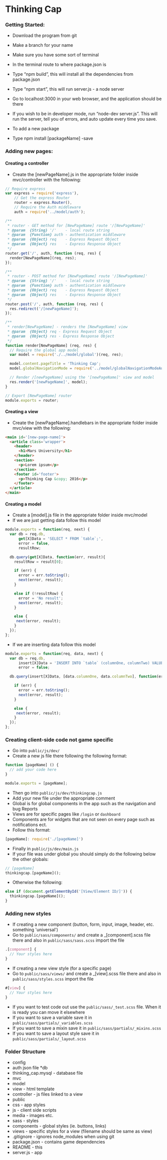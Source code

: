 # Thinking Cap
### Getting Started:
* Download the program from git
* Make a branch for your name
* Make sure you have some sort of terminal
* In the terminal route to where package.json is
* Type “npm build”, this will install all the dependencies from package.json
* Type “npm start”, this will run server.js - a node server
* Go to localhost:3000 in your web browser, and the application should be there
* If you wish to be in developer mode, run “node-dev server.js”. This will run the server, tell you of errors, and auto update every time you save.

* To add a new package
 * Type npm install [packageName] -save

### Adding new pages:

#### Creating a controller

* Create the [newPageName].js in the appropriate folder inside mvc/controller with the following:

``` js
// Require express
var express = require('express'),
    // Get the express Router
    router = express.Router(),
    // Require the Auth middleware
    auth = require('../model/auth');

/**
 * router - GET method for [NewPageName] route '/[NewPageName]'
 * @param  {String} '/'    - local route string
 * @param  {Function} auth - authentication middleware
 * @param  {Object} req    - Express Request Object
 * @param  {Object} res    - Express Response Object
 */
router.get('/', auth, function (req, res) {
  render[NewPageName](req, res);
});

/**
 * router - POST method for [NewPageName] route '/[NewPageName]'
 * @param  {String} '/'    - local route string
 * @param  {Function} auth - authentication middleware
 * @param  {Object} req    - Express Request Object
 * @param  {Object} res    - Express Response Object
 */
router.post('/', auth, function (req, res) {
  res.redirect('/[newPageName]');
});

/**
 * render[NewPageName] - renders the [NewPageName] view
 * @param  {Object} req - Express Request Object
 * @param  {Object} res - Express Response Object
 */
function render[NewPageName] (req, res) {
  // Require the global app model
  var model = require('./../model/global')(req, res);

  model.content.pageTitle = 'Thinking Cap';
  model.globalNavigationMode = require('../model/globalNavigationModeAuth')(req, res);

  // Render /[newPageName] using the '[newPageName]' view and model
  res.render('[newPageName]', model);
}

// Export [NewPageName] router
module.exports = router;
```

#### Creating a view

* Create the [newPageName].handlebars in the appropriate folder inside mvc/view with the following:

``` html
<main id='[new-page-name]'>
  <article class='wrapper'>
    <header>
      <h1>Mars University</h1>
    </header>
    <section>
      <p>Lorem ipsum</p>
    </section>
    <footer id='footer'>
      <p>Thinking Cap &copy; 2016</p>
    </footer>
  </article>
</main>
```
#### Creating a model
* Create a [model].js file in the appropriate folder inside mvc/model
* If we are just getting data follow this model

``` js
module.exports = function(req, next) {
  var db = req.db,
      get[X]Data = 'SELECT * FROM `table`;',
      error = false,
      resultRow;

  db.query(get[X]Data, function(err, result){
    resultRow = result[0];

    if (err) {
      error = err.toString();
      next(error, result);
    }

    else if (!resultRow) {
      error = 'No result';
      next(error, result);
    }

    else {
     next(error, result);
    }
  });
};
```

* If we are inserting data follow this model

``` js
module.exports = function(req, data, next) {
  var db = req.db,
      insert[X]Data = 'INSERT INTO `table` (columnOne, columnTwo) VALUES (?, ?);',
      error = false;

  db.query(insert[X]Data, [data.columnOne, data.columnTwo], function(err, result){

    if (err) {
      error = err.toString();
      next(error, result);
    }

    else {
     next(error, result);
    }
  });
};
```
### Creating client-side code not game specific
* Go into ```public/js/dev/```
 * Create a new js file there following the following format:

``` js
function [pageName] () {
  // add your code here
}

module.exports = [pageName];
```

* Then go into ```public/js/dev/thinkingcap.js```
 * Add your new file under the appropriate comment
  * Global is for global components in the app such as the navigation and bug Reports
  * Views are for specific pages like ```/login``` or ```dashboard```
  * Components are for widgets that are not seen on every page such as notifications ect.
 * Follow this format:

``` js
[pageName]: require('./[pageName]')
```
* Finally in ```public/js/dev/main.js```
 * If your file was under global you should simply do the following below the other globals:

``` js
// [pageName]
thinkingcap.[pageName]();
```
 * Otherwise the following:

``` js
else if (document.getElementById('[View/Element ID/]')) {
  thinkingcap.[pageName]();
}
```

### Adding new styles
* If creating a new component (button, form, input, image, header, etc. something 'universal')
 * Go to ```public/sass/components/``` and create a _[component].scss file there and also in ```public/sass/sass.scss``` import the file

``` scss
.[component] {
  // Your styles here
}
```

* If creating a new view style (for a specific page)
 * Go to ```public/sass/views/``` and create a _[view].scss file there and also in ```public/sass/styles.scss``` import the file

``` scss
#[view] {
  // Your styles here
}
```

* If you want to test code out use the ```public/sass/_test.scss``` file. When it is ready you can move it elsewhere
* If you want to save a variable save it in ```public/sass/partials/_variables.scss```
* If you want to save a mixin save it in ```public/sass/partials/_mixins.scss```
* If you want to save a layout style save it in ```public/sass/partials/_layout.scss```

### Folder Structure
* config
 * auth json file
*db
 * thinking_cap.mysql - database file
* mvc
 * model
 * view - html template
 * controller - js files linked to a view
* public  
 * css - app styles
 * js - client side scripts
 * media - images etc.
 * sass - styles
  * components - global styles (ie. buttons, links)
  * views - specific styles for a view (filename should be same as view)
* .gitignore - ignores node_modules when using git
* package.json - contains game dependencies
* README - this
* server.js - app
